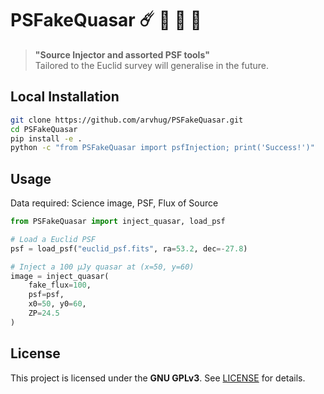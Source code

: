 # PSFakeQuasar :comet: :syringe: :stars: :dart: 

> **"Source Injector and assorted PSF tools"**  
Tailored to the Euclid survey will generalise in the future.

## Local Installation
```bash
git clone https://github.com/arvhug/PSFakeQuasar.git
cd PSFakeQuasar
pip install -e .
python -c "from PSFakeQuasar import psfInjection; print('Success!')"
```


## Usage

Data required: Science image, PSF, Flux of Source

```python
from PSFakeQuasar import inject_quasar, load_psf

# Load a Euclid PSF
psf = load_psf("euclid_psf.fits", ra=53.2, dec=-27.8)  

# Inject a 100 μJy quasar at (x=50, y=60)
image = inject_quasar(
    fake_flux=100, 
    psf=psf, 
    x0=50, y0=60, 
    ZP=24.5
)
```
## License
This project is licensed under the **GNU GPLv3**. See [LICENSE](LICENSE) for details.